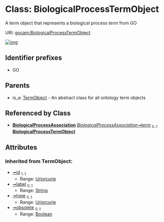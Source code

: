 
# Class: BiologicalProcessTermObject

A term object that represents a biological process term from GO

URI: [gocam:BiologicalProcessTermObject](https://w3id.org/gocam/BiologicalProcessTermObject)


[![img](https://yuml.me/diagram/nofunky;dir:TB/class/[TermObject],[BiologicalProcessAssociation]-%20term%200..1>[BiologicalProcessTermObject&#124;id(i):uriorcurie;label(i):string%20%3F;type(i):uriorcurie%20%3F;obsolete(i):boolean%20%3F],[TermObject]^-[BiologicalProcessTermObject],[BiologicalProcessAssociation])](https://yuml.me/diagram/nofunky;dir:TB/class/[TermObject],[BiologicalProcessAssociation]-%20term%200..1>[BiologicalProcessTermObject&#124;id(i):uriorcurie;label(i):string%20%3F;type(i):uriorcurie%20%3F;obsolete(i):boolean%20%3F],[TermObject]^-[BiologicalProcessTermObject],[BiologicalProcessAssociation])

## Identifier prefixes

 * GO

## Parents

 *  is_a: [TermObject](TermObject.md) - An abstract class for all ontology term objects

## Referenced by Class

 *  **[BiologicalProcessAssociation](BiologicalProcessAssociation.md)** *[BiologicalProcessAssociation➞term](BiologicalProcessAssociation_term.md)*  <sub>0..1</sub>  **[BiologicalProcessTermObject](BiologicalProcessTermObject.md)**

## Attributes


### Inherited from TermObject:

 * [➞id](object__id.md)  <sub>1..1</sub>
     * Range: [Uriorcurie](types/Uriorcurie.md)
 * [➞label](object__label.md)  <sub>0..1</sub>
     * Range: [String](types/String.md)
 * [➞type](object__type.md)  <sub>0..1</sub>
     * Range: [Uriorcurie](types/Uriorcurie.md)
 * [➞obsolete](object__obsolete.md)  <sub>0..1</sub>
     * Range: [Boolean](types/Boolean.md)
